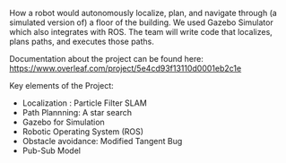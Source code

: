 How a robot would autonomously localize, plan, and navigate through (a simulated version of) a floor of the building. We used Gazebo Simulator which also integrates with ROS. The team will write code that localizes, plans paths, and executes those paths. 

Documentation about the project can be found here: https://www.overleaf.com/project/5e4cd93f13110d0001eb2c1e
  
  
 Key elements of the Project:
 
- Localization : Particle Filter SLAM
- Path Plannning: A star search
- Gazebo for Simulation
- Robotic Operating System (ROS)
- Obstacle avoidance: Modified Tangent Bug
- Pub-Sub Model
